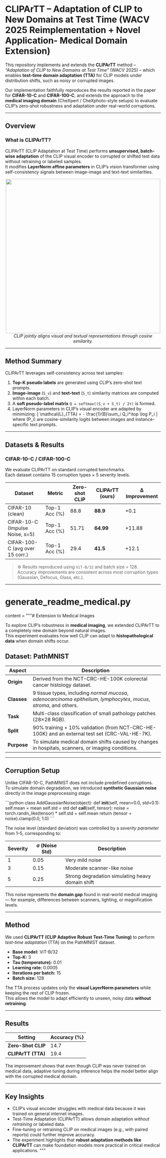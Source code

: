 # CLIPArTT – Adaptation of CLIP to New Domains at Test Time (WACV 2025 Reimplementation + Novel Application- Medical Domain Extension)

This repository implements and extends the **CLIPArTT** method – *“Adaptation of CLIP to New Domains at Test Time”* (WACV 2025) – which enables **test-time domain adaptation (TTA)** for CLIP models under distribution shifts, such as noisy or corrupted images.  

Our implementation faithfully reproduces the results reported in the paper for **CIFAR-10-C** and **CIFAR-100-C**, and extends the approach to the **medical imaging domain** (CheXpert / CheXphoto-style setups) to evaluate CLIP’s zero-shot robustness and adaptation under real-world corruptions.

---

##  Overview

###  What is CLIPArTT?
CLIPArTT (CLIP Adaptation at Test Time) performs **unsupervised, batch-wise adaptation** of the CLIP visual encoder to corrupted or shifted test data without retraining or labeled samples.  
It modifies **LayerNorm affine parameters** in CLIP’s vision transformer using self-consistency signals between image-image and text-text similarities.

<p align="center">
  <img src="https://raw.githubusercontent.com/openai/CLIP/main/CLIP.png" width="500"><br>
  <em>CLIP jointly aligns visual and textual representations through cosine similarity.</em>
</p>

---



##  Method Summary

CLIPArTT leverages self-consistency across test samples:
1. **Top-K pseudo labels** are generated using CLIP’s zero-shot text prompts.
2. **Image-image** (`S_v`) and **text-text** (`S_t`) similarity matrices are computed within each batch.
3. A **soft pseudo-label matrix** `Q = softmax((S_v + S_t) / 2τ)` is formed.
4. LayerNorm parameters in CLIP’s visual encoder are adapted by minimizing:
   \[
   \mathcal{L}_{TTA} = - \frac{1}{B}\sum_i Q_i^\top \log P_i
   \]
   where \(P_i\) are cosine-similarity logits between images and instance-specific text prompts.

---

## Datasets & Results

### **CIFAR-10-C / CIFAR-100-C**
We evaluate CLIPArTT on standard corrupted benchmarks.  
Each dataset contains 15 corruption types × 5 severity levels.

| Dataset | Metric | Zero-shot CLIP | CLIPArTT (ours) | Δ Improvement |
|----------|--------|----------------|------------------|---------------|
| CIFAR-10 (clean) | Top-1 Acc (%) | 88.8 | **88.9** | +0.1 |
| CIFAR-10-C (Impulse Noise, s=5) | Top-1 Acc (%) | 51.71 | **64.99** | +11.88|
| CIFAR-100-C (avg over 15 corr.) | Top-1 Acc (%) | 29.4 | **41.5** | +12.1 |

> ⚙️ Results reproduced using `ViT-B/32` and batch size = 128.  
> Accuracy improvements are consistent across most corruption types (Gaussian, Defocus, Glass, etc.).

---

# generate_readme_medical.py
content = """# Extension to Medical Images

To explore CLIP’s robustness in **medical imaging**, we extended CLIPArTT to a completely new domain beyond natural images.  
This experiment evaluates how well CLIP can adapt to **histopathological data** when domain shifts occur.

## Dataset: PathMNIST
| Aspect | Description |
|--------|-------------|
| **Origin** | Derived from the NCT-CRC-HE-100K colorectal cancer histology dataset. |
| **Classes** | 9 tissue types, including *normal mucosa*, *adenocarcinoma epithelium*, *lymphocytes*, *mucus*, *stroma*, and others. |
| **Task** | Multi-class classification of small pathology patches (28×28 RGB). |
| **Split** | 90% training + 10% validation (from NCT-CRC-HE-100K) and an external test set (CRC-VAL-HE-7K). |
| **Purpose** | To simulate medical domain shifts caused by changes in hospitals, scanners, or imaging conditions. |

---

## Corruption Setup
Unlike CIFAR-10-C, PathMNIST does not include predefined corruptions.  
To simulate domain degradation, we introduced **synthetic Gaussian noise** directly in the image preprocessing stage:

\`\`\`python
class AddGaussianNoise(object):
    def __init__(self, mean=0.0, std=0.1):
        self.mean = mean
        self.std = std
    def __call__(self, tensor):
        noise = torch.randn_like(tensor) * self.std + self.mean
        return (tensor + noise).clamp(0.0, 1.0)
\`\`\`

The noise level (standard deviation) was controlled by a *severity parameter* from 1–5, corresponding to:

| Severity | σ (Noise Std) | Description |
|-----------|----------------|-------------|
| 1 | 0.05 | Very mild noise |
| 3 | 0.15 | Moderate scanner-like noise |
| 5 | 0.25 | Strong degradation simulating heavy domain shift |

This noise represents the **domain gap** found in real-world medical imaging — for example, differences between scanners, lighting, or magnification levels.

---

## Method
We used **CLIPArTT (CLIP Adaptive Robust Test-Time Tuning)** to perform *test-time adaptation* (TTA) on the PathMNIST dataset.

- **Base model:** ViT-B/32  
- **Top-K:** 3  
- **Tau (temperature):** 0.01  
- **Learning rate:** 0.0005  
- **Iterations per batch:** 15  
- **Batch size:** 128  

The TTA process updates only the **visual LayerNorm parameters** while keeping the rest of CLIP frozen.  
This allows the model to adapt efficiently to unseen, noisy data **without retraining**.

---

## Results
| Setting | Accuracy (%) |
|----------|---------------|
| **Zero-Shot CLIP** | 14.7 |
| **CLIPArTT (TTA)** | 19.4 |

The improvement shows that even though CLIP was never trained on medical data, adaptive tuning during inference helps the model better align with the corrupted medical domain.

---

## Key Insights
- CLIP’s visual encoder struggles with medical data because it was trained on general internet images.  
- Test-Time Adaptation (CLIPArTT) allows domain adaptation *without retraining* or labeled data.  
- Fine-tuning or retraining CLIP on medical images (e.g., with paired reports) could further improve accuracy.  
- The experiment highlights that **robust adaptation methods like CLIPArTT** can make foundation models more practical in critical medical applications.
"""



